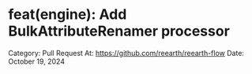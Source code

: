 # feat(engine): Add BulkAttributeRenamer processor

Category: Pull Request
At: https://github.com/reearth/reearth-flow
Date: October 19, 2024